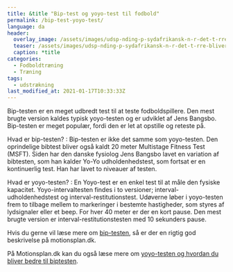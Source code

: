 ```yaml
---
title: &title "Bip-test og yoyo-test til fodbold"
permalink: /bip-test-yoyo-test/
language: da
header:
  overlay_image: /assets/images/udsp-nding-p-sydafrikansk-n-r-det-t-rre-bliver-sjovt.jpg
  teaser: /assets/images/udsp-nding-p-sydafrikansk-n-r-det-t-rre-bliver-sjovt.jpg
  caption: *title
categories:
  - Fodboldtræning
  - Træning
tags:
  - udstrækning
last_modified_at: 2021-01-17T10:33:33Z
---
```


Bip-testen er en meget udbredt test til at teste fodboldspillere. Den mest brugte version kaldes typisk yoyo-testen og er udviklet af Jens Bangsbo. Bip-testen er meget populær, fordi den er let at opstille og reteste på.

Hvad er bip-testen?
: Bip-testen er ikke det samme som yoyo-testen. Den oprindelige bibtest bliver også kaldt 20 meter Multistage Fitness Test (MSFT). Siden har den danske fysiolog Jens Bangsbo lavet en variation af bibtesten, som han kalder Yo-Yo udholdenhedstest, som fortsat er en kontinuerlig test. Han har lavet to niveauer af testen.

Hvad er yoyo-testen?
: En Yoyo-test er en enkel test til at måle den fysiske kapacitet. Yoyo-intervaltesten findes i to versioner; interval-udholdenhedstest og interval-restitutionstest. Udøverne løber i yoyo-testen frem to tilbage mellem to markeringer i bestemte hastigheder, som styres af lydsignaler eller et beep. For hver 40 meter er der en kort pause. Den mest brugte version er interval-restitutionstesten med 10 sekunders pause.

Hvis du gerne vil læse mere om [bip-testen](https://www.motionsplan.dk/bip-test/), så er der en rigtig god beskrivelse på motionsplan.dk.

På Motionsplan.dk kan du også læse mere om [yoyo-testen og hvordan du bliver bedre til biptesten](https://www.motionsplan.dk/yoyo-test/).

